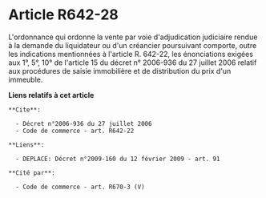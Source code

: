 # Article R642-28

L'ordonnance qui ordonne la vente par voie d'adjudication judiciaire rendue à la demande du liquidateur ou d'un créancier
poursuivant comporte, outre les indications mentionnées à l'article R. 642-22, les énonciations exigées aux 1°, 5°, 10° de
l'article 15 du décret n° 2006-936 du 27 juillet 2006 relatif aux procédures de saisie immobilière et de distribution du prix
d'un immeuble.

**Liens relatifs à cet article**

	**Cite**:

	  - Décret n°2006-936 du 27 juillet 2006
	  - Code de commerce - art. R642-22

	**Liens**:

	  - DEPLACE: Décret n°2009-160 du 12 février 2009 - art. 91

	**Cité par**:

	  - Code de commerce - art. R670-3 (V)
